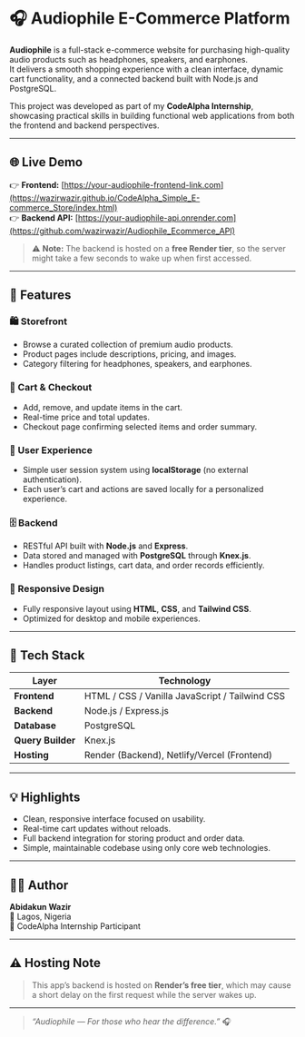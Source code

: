 # 🎧 Audiophile E-Commerce Platform

**Audiophile** is a full-stack e-commerce website for purchasing high-quality audio products such as headphones, speakers, and earphones.  
It delivers a smooth shopping experience with a clean interface, dynamic cart functionality, and a connected backend built with Node.js and PostgreSQL.

This project was developed as part of my **CodeAlpha Internship**, showcasing practical skills in building functional web applications from both the frontend and backend perspectives.

---

## 🌐 Live Demo

👉 **Frontend:** [https://your-audiophile-frontend-link.com](https://wazirwazir.github.io/CodeAlpha_Simple_E-commerce_Store/index.html)  
👉 **Backend API:** [https://your-audiophile-api.onrender.com](https://github.com/wazirwazir/Audiophile_Ecommerce_API)

> ⚠️ **Note:** The backend is hosted on a **free Render tier**, so the server might take a few seconds to wake up when first accessed.

---

## 🚀 Features

### 🛍️ Storefront
- Browse a curated collection of premium audio products.
- Product pages include descriptions, pricing, and images.
- Category filtering for headphones, speakers, and earphones.

### 🛒 Cart & Checkout
- Add, remove, and update items in the cart.
- Real-time price and total updates.
- Checkout page confirming selected items and order summary.

### 👤 User Experience
- Simple user session system using **localStorage** (no external authentication).
- Each user’s cart and actions are saved locally for a personalized experience.

### 🗄️ Backend
- RESTful API built with **Node.js** and **Express**.
- Data stored and managed with **PostgreSQL** through **Knex.js**.
- Handles product listings, cart data, and order records efficiently.

### 📱 Responsive Design
- Fully responsive layout using **HTML**, **CSS**, and **Tailwind CSS**.
- Optimized for desktop and mobile experiences.

---

## 🧠 Tech Stack

| Layer | Technology |
|--------|-------------|
| **Frontend** | HTML / CSS / Vanilla JavaScript / Tailwind CSS |
| **Backend** | Node.js / Express.js |
| **Database** | PostgreSQL |
| **Query Builder** | Knex.js |
| **Hosting** | Render (Backend), Netlify/Vercel (Frontend) |

---

## 💡 Highlights
- Clean, responsive interface focused on usability.
- Real-time cart updates without reloads.
- Full backend integration for storing product and order data.
- Simple, maintainable codebase using only core web technologies.

---

## 👨‍💻 Author

**Abidakun Wazir**  
📍 Lagos, Nigeria  
💼 CodeAlpha Internship Participant  


---

## ⚠️ Hosting Note

> This app’s backend is hosted on **Render’s free tier**, which may cause a short delay on the first request while the server wakes up.

---

> _“Audiophile — For those who hear the difference.”_ 🎧
